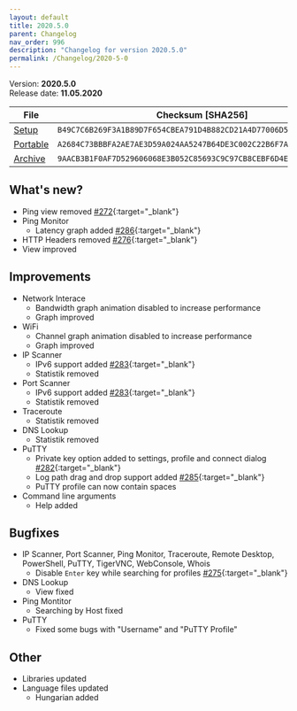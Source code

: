 ```yaml
---
layout: default
title: 2020.5.0
parent: Changelog
nav_order: 996
description: "Changelog for version 2020.5.0"
permalink: /Changelog/2020-5-0
---
```


Version: **2020.5.0** <br />
Release date: **11.05.2020**

| File                                                                                                                       | Checksum [SHA256]                                                  |
| -------------------------------------------------------------------------------------------------------------------------- | ------------------------------------------------------------------ |
| [Setup](https://github.com/BornToBeRoot/NETworkManager/releases/download/2020.5.0/NETworkManager_2020.5.0_Setup.exe)       | `B49C7C6B269F3A1B89D7F654CBEA791D4B882CD21A4D77006D5D7DFF1AA300C4` |
| [Portable](https://github.com/BornToBeRoot/NETworkManager/releases/download/2020.5.0/NETworkManager_2020.5.0_Portable.zip) | `A2684C73BBBFA2AE7AE3D59A024AA5247B64DE3C002C22B6F7AA4BEA3AC9B5CE` |
| [Archive](https://github.com/BornToBeRoot/NETworkManager/releases/download/2020.5.0/NETworkManager_2020.5.0_Archiv.zip)    | `9AACB3B1F0AF7D529606068E3B052C85693C9C97CB8CEBF6D4E181A29FAD06E6` |

## What's new?

- Ping view removed [#272](https://github.com/BornToBeRoot/NETworkManager/issues/272){:target="\_blank"}
- Ping Monitor
  - Latency graph added [#286](https://github.com/BornToBeRoot/NETworkManager/issues/286){:target="\_blank"}
- HTTP Headers removed [#276](https://github.com/BornToBeRoot/NETworkManager/issues/276){:target="\_blank"}
- View improved

## Improvements

- Network Interace
  - Bandwidth graph animation disabled to increase performance
  - Graph improved
- WiFi
  - Channel graph animation disabled to increase performance
  - Graph improved
- IP Scanner
  - IPv6 support added [#283](https://github.com/BornToBeRoot/NETworkManager/issues/283){:target="\_blank"}
  - Statistik removed
- Port Scanner
  - IPv6 support added [#283](https://github.com/BornToBeRoot/NETworkManager/issues/283){:target="\_blank"}
  - Statistik removed
- Traceroute
  - Statistik removed
- DNS Lookup
  - Statistik removed
- PuTTY
  - Private key option added to settings, profile and connect dialog [#282](https://github.com/BornToBeRoot/NETworkManager/issues/282){:target="\_blank"}
  - Log path drag and drop support added [#285](https://github.com/BornToBeRoot/NETworkManager/issues/285){:target="\_blank"}
  - PuTTY profile can now contain spaces
- Command line arguments
  - Help added

## Bugfixes

- IP Scanner, Port Scanner, Ping Monitor, Traceroute, Remote Desktop, PowerShell, PuTTY, TigerVNC, WebConsole, Whois
  - Disable `Enter` key while searching for profiles [#275](https://github.com/BornToBeRoot/NETworkManager/issues/275){:target="\_blank"}
- DNS Lookup
  - View fixed
- Ping Montitor
  - Searching by Host fixed
- PuTTY
  - Fixed some bugs with "Username" and "PuTTY Profile"

## Other

- Libraries updated
- Language files updated
  - Hungarian added

